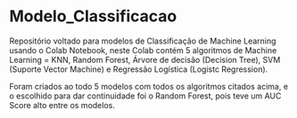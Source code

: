# Modelo_Classificacao
Repositório voltado para modelos de Classificação de Machine Learning usando o Colab Notebook, neste Colab contém 5 algoritmos de Machine Learning = KNN, Random Forest, Árvore de decisão (Decision Tree), SVM (Suporte Vector Machine) e Regressão Logística (Logistc Regression).

Foram criados ao todo 5 modelos com todos os algoritmos citados acima, e o escolhido para dar continuidade foi o Random Forest, pois teve um AUC Score alto entre os modelos. 
